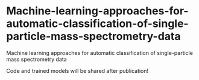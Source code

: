 # Machine-learning-approaches-for-automatic-classification-of-single-particle-mass-spectrometry-data
Machine learning approaches for automatic classification of single-particle mass spectrometry data

Code and trained models will be shared after publication!

